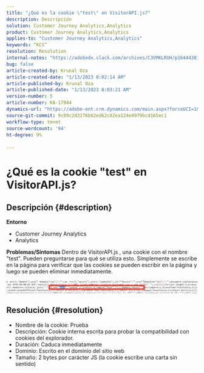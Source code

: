 ```yaml
---
title: "¿Qué es la cookie \"test\" en VisitorAPI.js?"
description: Descripción
solution: Customer Journey Analytics,Analytics
product: Customer Journey Analytics,Analytics
applies-to: "Customer Journey Analytics,Analytics"
keywords: “KCS”
resolution: Resolution
internal-notes: "https://adobedx.slack.com/archives/C3VMKLRUH/p1644438152582239"
bug: false
article-created-by: Krunal Oza
article-created-date: "1/13/2023 8:02:14 AM"
article-published-by: Krunal Oza
article-published-date: "1/13/2023 8:03:21 AM"
version-number: 5
article-number: KA-17944
dynamics-url: "https://adobe-ent.crm.dynamics.com/main.aspx?forceUCI=1&pagetype=entityrecord&etn=knowledgearticle&id=0b407392-1893-ed11-aad1-6045bd006793"
source-git-commit: 9c09c2d2276b62ed62c82ea124e4979bcd165ec1
workflow-type: tm+mt
source-wordcount: '94'
ht-degree: 9%

---
```


# ¿Qué es la cookie &quot;test&quot; en VisitorAPI.js?

## Descripción {#description}

<b>Entorno</b>
- Customer Journey Analytics
- Analytics



<b>Problemas/Síntomas</b>
Dentro de VisitorAPI.js , una cookie con el nombre &quot;test&quot;. Pueden preguntarse para qué se utiliza esto. Simplemente se escribe en la página para verificar que las cookies se pueden escribir en la página y luego se pueden eliminar inmediatamente.

![](assets/___0c407392-1893-ed11-aad1-6045bd006793___.png)


## Resolución {#resolution}


- Nombre de la cookie: Prueba
- Descripción: Cookie interna escrita para probar la compatibilidad con cookies del explorador.
- Duración: Caduca inmediatamente
- Dominio: Escrito en el dominio del sitio web
- Tamaño: 2 bytes por carácter JS (la cookie escribe una carta sin sentido)

